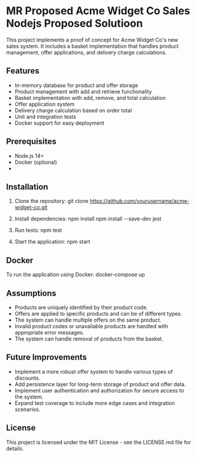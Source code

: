 # MR Proposed Acme Widget Co Sales Nodejs Proposed Solutioon

This project implements a proof of concept for Acme Widget Co's new sales system. It includes a basket implementation that handles product management, offer applications, and delivery charge calculations.

## Features

- In-memory database for product and offer storage
- Product management with add and retrieve functionality
- Basket implementation with add, remove, and total calculation
- Offer application system
- Delivery charge calculation based on order total
- Unit and integration tests
- Docker support for easy deployment

## Prerequisites

- Node.js 14+
- Docker (optional)
- 
## Installation

1. Clone the repository:
git clone https://github.com/yourusername/acme-widget-co.git

3. Install dependencies:
npm install
npm install --save-dev jest

4. Run tests:
npm test

5. Start the application:
npm start

## Docker

To run the application using Docker:
docker-compose up

## Assumptions

- Products are uniquely identified by their product code.
- Offers are applied to specific products and can be of different types.
- The system can handle multiple offers on the same product.
- Invalid product codes or unavailable products are handled with appropriate error messages.
- The system can handle removal of products from the basket.

## Future Improvements

- Implement a more robust offer system to handle various types of discounts.
- Add persistence layer for long-term storage of product and offer data.
- Implement user authentication and authorization for secure access to the system.
- Expand test coverage to include more edge cases and integration scenarios.


## License

This project is licensed under the MIT License - see the LICENSE.md file for details.

